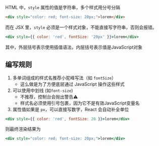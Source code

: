 HTML 中，`style` 属性的值是字符串，多个样式用分号分隔

```html
<div style="color: red; font-size: 20px;">lorem</div>
```

而在 JSX 里，`style` 必须是一个样式对象，不能直接写字符串，否则会报错。

```jsx
<div style={{ color: 'red', fontSize: '20px' }}>lorem</div>
```

其中，外层括号表示使用插值语法，内层括号表示值是JavaScript对象



## 编写规则

1. 多单词组成的样式名推荐小驼峰写法（如 `fontSize`）
   + 这么做是为了方便底层通过 JavaScript 操作这些样式
2. 可以使用中划线 (如`font-size`)
   + 不推荐，控制台会抛出警告⚠️
   + 样式名必须使用引号包裹，因为它不是有效JavaScript变量名
3. 属性值如果是 `px`，可以直接写数字，React 会自动补全单位

```jsx
<div style={{ color: 'red', fontSize: 20 }}>lorem</div>
```

则最终渲染结果为

```jsx
<div style="color: red; font-size: 20px;">lorem</div>
```

